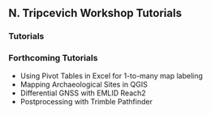 ## N. Tripcevich Workshop Tutorials

### Tutorials

### Forthcoming Tutorials
* Using Pivot Tables in Excel for 1-to-many map labeling 
* Mapping Archaeological Sites in QGIS
* Differential GNSS with EMLID Reach2
* Postprocessing with Trimble Pathfinder 
